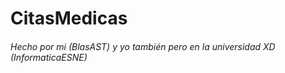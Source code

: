 # CitasMedicas
<h6>Hecho por mi (BlasAST) y yo también pero en la universidad XD (InformaticaESNE)</h6>
